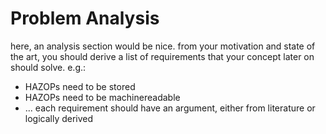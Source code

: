# Problem Analysis

here, an analysis section would be nice. from your motivation and state of the art, you should derive a list 
of requirements that your concept later on should solve. e.g.:
- HAZOPs need to be stored
- HAZOPs need to be machinereadable
- ...
each requirement should have an argument, either from literature or logically derived